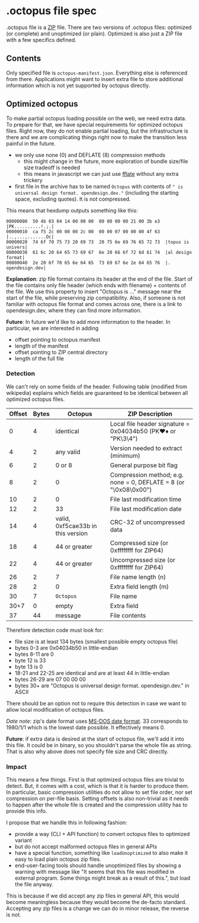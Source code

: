# .octopus file spec

.octopus file is a [ZIP](https://en.wikipedia.org/wiki/ZIP_(file_format)) file.
There are two versions of .octopus files: optimized (or complete) and unoptimized
(or plain). Optimized is also just a ZIP file with a few specifics defined.

## Contents

Only specified file is `octopus-manifest.json`. Everything else is referenced
from there. Applications might want to insert extra file to store additional
information which is not yet supported by octopus directly.

## Optimized octopus

To make partial octopus loading possible on the web, we need extra data.
To prepare for that, we have special requirements for optimized octopus files.
Right now, they do not enable partial loading, but the infrastructure is there
and we are complicating things right now to make the transition less painful in
the future.

- we only use none (0) and DEFLATE (8) compression methods
  - this might change in the future, more exploration of bundle size/file size
    tradeoff is needed
  - this means in javascript we can just use [fflate](https://github.com/101arrowz/fflate)
    without any extra trickery
- first file in the archive has to be named `Octopus` with contents of
  `" is universal design format. opendesign.dev."` (including the starting space, excluding quotes).
  It is not compressed.

This means that hexdump outputs something like this:

```
00000000  50 4b 03 04 14 00 00 00  00 00 00 00 21 00 3b e3  |PK..........!.;.|
00000010  ca f5 2c 00 00 00 2c 00  00 00 07 00 00 00 4f 63  |..,...,.......Oc|
00000020  74 6f 70 75 73 20 69 73  20 75 6e 69 76 65 72 73  |topus is univers|
00000030  61 6c 20 64 65 73 69 67  6e 20 66 6f 72 6d 61 74  |al design format|
00000040  2e 20 6f 70 65 6e 64 65  73 69 67 6e 2e 64 65 76  |. opendesign.dev|
```

**Explanation**: zip file format contains its header at the end of the file.
Start of the file contains only file header (which ends with filename) + contents
of the file. We use this property to insert "Octopus is ..." message near the
start of the file, while preserving zip compatibility. Also, if someone is not
familiar with octopus file format and comes across one, there is a link to
opendesign.dev, where they can find more information.

**Future**: In future we'd like to add more information to the header. In
particular, we are interested in adding

- offset pointing to octopus manifest
- length of the manifest
- offset pointing to ZIP central directory
- length of the full file

### Detection

We can't rely on some fields of the header. Following table (modified from wikipedia)
explains which fields are guaranteed to be identical between all optimized octopus files.

| Offset | Bytes | Octopus     | ZIP Description                             |
|--------|-------|-------------|---------------------------------------------|
| 0      |   4   | identical   | Local file header signature = 0x04034b50 (PK♥♦ or "PK\3\4") |
| 4      |   2   | any valid   | Version needed to extract (minimum)         |
| 6      |   2   | 0 or 8      | General purpose bit flag                    |
| 8      |   2   | 0           | Compression method; e.g. none = 0, DEFLATE = 8 (or "\0x08\0x00") |
| 10     |   2   | 0           | File last modification time                 |
| 12     |   2   | 33          | File last modification date                 |
| 14     |   4   | valid, 0xf5cae33b in this version | CRC-32 of uncompressed data |
| 18     |   4   | 44 or greater | Compressed size (or 0xffffffff for ZIP64)   |
| 22     |   4   | 44 or greater | Uncompressed size (or 0xffffffff for ZIP64) |
| 26     |   2   | 7           | File name length (n)                        |
| 28     |   2   | 0           | Extra field length (m)                      |
| 30     |   7   | `Octopus`   | File name                                   |
| 30+7   |   0   | empty       | Extra field                                 |
| 37     |   44  | message     | File contents                               |

Therefore detection code must look for:

- file size is at least 134 bytes (smallest possible empty octopus file)
- bytes 0-3 are 0x04034b50 in little-endian
- bytes 8-11 are 0
- byte 12 is 33
- byte 13 is 0
- 18-21 and 22-25 are identical and are at least 44 in little-endian
- bytes 26-29 are 07 00 00 00
- bytes 30+ are "Octopus is universal design format. opendesign.dev." in ASCII

There should be an option not to require this detection in case we want to allow
local modification of octopus files.

*Date note*: zip's date format uses [MS-DOS date format](https://learn.microsoft.com/en-us/windows/win32/api/winbase/nf-winbase-dosdatetimetofiletime).
33 corresponds to 1980/1/1 which is the lowest date possible. It effectively means 0.

**Future**: if extra data is desired at the start of octopus file, we'll add it
into this file. It could be in binary, so you shouldn't parse the whole file as
string. That is also why above does not specify file size and CRC directly.

### Impact

This means a few things. First is that optimized octopus files are trivial to
detect. But, it comes with a cost, which is that it is harder to produce them.
In particular, basic compression utilities do not allow to set file order, nor
set compression on per-file basis. Setting offsets is also non-trivial as it
needs to happen after the whole file is created and the compression utility has
to provide this info.

I propose that we handle this in following fashion:

- provide a way (CLI + API function) to convert octopus files to optimized variant
- but do not accept malformed octopus files in general APIs
- have a special function, something like `loadUnoptimized` to also make it easy
  to load plain octopus zip files.
- end-user-facing tools should handle unoptimized files by showing a warning with
  message like "It seems that this file was modified in external program. Some
  things might break as a result of this.", but load the file anyway.

This is because if we did accept any zip files in general API, this would become
meaningless because they would become the de-facto standard. Accepting any zip
files is a change we can do in minor release, the reverse is not.
